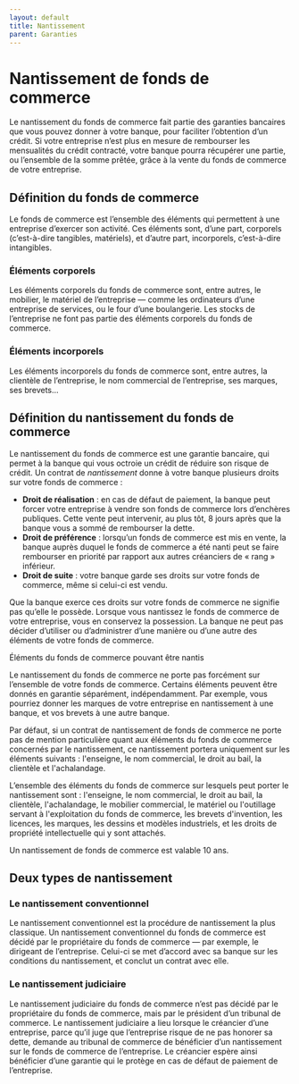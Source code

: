 ```yaml
---
layout: default
title: Nantissement
parent: Garanties
---
```


# Nantissement de fonds de commerce

Le nantissement du fonds de commerce fait partie des garanties bancaires que vous pouvez donner à votre banque, pour faciliter l’obtention d’un crédit. Si votre entreprise n’est plus en mesure de rembourser les mensualités du crédit contracté, votre banque pourra récupérer une partie, ou l’ensemble de la somme prêtée, grâce à la vente du fonds de commerce de votre entreprise.

## Définition du fonds de commerce

Le fonds de commerce est l’ensemble des éléments qui permettent à une entreprise d’exercer son activité. Ces éléments sont, d’une part, corporels (c’est-à-dire tangibles, matériels), et d’autre part, incorporels, c’est-à-dire intangibles.

### Éléments corporels

Les éléments corporels du fonds de commerce sont, entre autres, le mobilier, le matériel de l’entreprise — comme les ordinateurs d’une entreprise de services, ou le four d’une boulangerie. Les stocks de l’entreprise ne font pas partie des éléments corporels du fonds de commerce.

### Éléments incorporels

Les éléments incorporels du fonds de commerce sont, entre autres, la clientèle de l’entreprise, le nom commercial de l’entreprise, ses marques, ses brevets…

## Définition du nantissement du fonds de commerce

Le nantissement du fonds de commerce est une garantie bancaire, qui permet à la banque qui vous octroie un crédit de réduire son risque de crédit. Un contrat de _nantissement_ donne à votre banque plusieurs droits sur votre fonds de commerce :

- **Droit de réalisation** : en cas de défaut de paiement, la banque peut forcer votre entreprise à vendre son fonds de commerce lors d’enchères publiques. Cette vente peut intervenir, au plus tôt, 8 jours après que la banque vous a sommé de rembourser la dette.
- **Droit de préférence** : lorsqu’un fonds de commerce est mis en vente, la banque auprès duquel le fonds de commerce a été nanti peut se faire rembourser en priorité par rapport aux autres créanciers de « rang » inférieur.
- **Droit de suite** : votre banque garde ses droits sur votre fonds de commerce, même si celui-ci est vendu.

Que la banque exerce ces droits sur votre fonds de commerce ne signifie pas qu’elle le possède. Lorsque vous nantissez le fonds de commerce de votre entreprise, vous en conservez la possession. La banque ne peut pas décider d’utiliser ou d’administrer d’une manière ou d’une autre des éléments de votre fonds de commerce.

Éléments du fonds de commerce pouvant être nantis

Le nantissement du fonds de commerce ne porte pas forcément sur l’ensemble de votre fonds de commerce. Certains éléments peuvent être donnés en garantie séparément, indépendamment. Par exemple, vous pourriez donner les marques de votre entreprise en nantissement à une banque, et vos brevets à une autre banque.

Par défaut, si un contrat de nantissement de fonds de commerce ne porte pas de mention particulière quant aux éléments du fonds de commerce concernés par le nantissement, ce nantissement portera uniquement sur les éléments suivants : l'enseigne, le nom commercial, le droit au bail, la clientèle et l'achalandage.

L’ensemble des éléments du fonds de commerce sur lesquels peut porter le nantissement sont : l'enseigne, le nom commercial, le droit au bail, la clientèle, l'achalandage, le mobilier commercial, le matériel ou l'outillage servant à l'exploitation du fonds de commerce, les brevets d'invention, les licences, les marques, les dessins et modèles industriels, et les droits de propriété intellectuelle qui y sont attachés.

Un nantissement de fonds de commerce est valable 10 ans.

## Deux types de nantissement

### Le nantissement conventionnel

Le nantissement conventionnel est la procédure de nantissement la plus classique. Un nantissement conventionnel du fonds de commerce est décidé par le propriétaire du fonds de commerce — par exemple, le dirigeant de l’entreprise. Celui-ci se met d’accord avec sa banque sur les conditions du nantissement, et conclut un contrat avec elle.

### Le nantissement judiciaire

Le nantissement judiciaire du fonds de commerce n’est pas décidé par le propriétaire du fonds de commerce, mais par le président d’un tribunal de commerce. Le nantissement judiciaire a lieu lorsque le créancier d’une entreprise, parce qu’il juge que l’entreprise risque de ne pas honorer sa dette, demande au tribunal de commerce de bénéficier d’un nantissement sur le fonds de commerce de l’entreprise. Le créancier espère ainsi bénéficier d’une garantie qui le protège en cas de défaut de paiement de l’entreprise.
